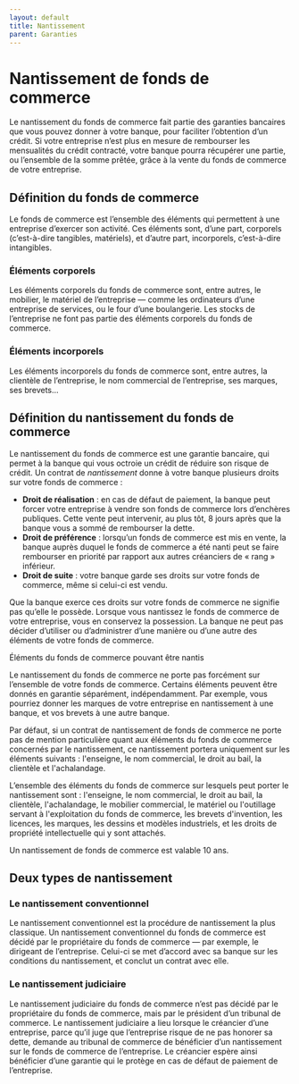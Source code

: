 ```yaml
---
layout: default
title: Nantissement
parent: Garanties
---
```


# Nantissement de fonds de commerce

Le nantissement du fonds de commerce fait partie des garanties bancaires que vous pouvez donner à votre banque, pour faciliter l’obtention d’un crédit. Si votre entreprise n’est plus en mesure de rembourser les mensualités du crédit contracté, votre banque pourra récupérer une partie, ou l’ensemble de la somme prêtée, grâce à la vente du fonds de commerce de votre entreprise.

## Définition du fonds de commerce

Le fonds de commerce est l’ensemble des éléments qui permettent à une entreprise d’exercer son activité. Ces éléments sont, d’une part, corporels (c’est-à-dire tangibles, matériels), et d’autre part, incorporels, c’est-à-dire intangibles.

### Éléments corporels

Les éléments corporels du fonds de commerce sont, entre autres, le mobilier, le matériel de l’entreprise — comme les ordinateurs d’une entreprise de services, ou le four d’une boulangerie. Les stocks de l’entreprise ne font pas partie des éléments corporels du fonds de commerce.

### Éléments incorporels

Les éléments incorporels du fonds de commerce sont, entre autres, la clientèle de l’entreprise, le nom commercial de l’entreprise, ses marques, ses brevets…

## Définition du nantissement du fonds de commerce

Le nantissement du fonds de commerce est une garantie bancaire, qui permet à la banque qui vous octroie un crédit de réduire son risque de crédit. Un contrat de _nantissement_ donne à votre banque plusieurs droits sur votre fonds de commerce :

- **Droit de réalisation** : en cas de défaut de paiement, la banque peut forcer votre entreprise à vendre son fonds de commerce lors d’enchères publiques. Cette vente peut intervenir, au plus tôt, 8 jours après que la banque vous a sommé de rembourser la dette.
- **Droit de préférence** : lorsqu’un fonds de commerce est mis en vente, la banque auprès duquel le fonds de commerce a été nanti peut se faire rembourser en priorité par rapport aux autres créanciers de « rang » inférieur.
- **Droit de suite** : votre banque garde ses droits sur votre fonds de commerce, même si celui-ci est vendu.

Que la banque exerce ces droits sur votre fonds de commerce ne signifie pas qu’elle le possède. Lorsque vous nantissez le fonds de commerce de votre entreprise, vous en conservez la possession. La banque ne peut pas décider d’utiliser ou d’administrer d’une manière ou d’une autre des éléments de votre fonds de commerce.

Éléments du fonds de commerce pouvant être nantis

Le nantissement du fonds de commerce ne porte pas forcément sur l’ensemble de votre fonds de commerce. Certains éléments peuvent être donnés en garantie séparément, indépendamment. Par exemple, vous pourriez donner les marques de votre entreprise en nantissement à une banque, et vos brevets à une autre banque.

Par défaut, si un contrat de nantissement de fonds de commerce ne porte pas de mention particulière quant aux éléments du fonds de commerce concernés par le nantissement, ce nantissement portera uniquement sur les éléments suivants : l'enseigne, le nom commercial, le droit au bail, la clientèle et l'achalandage.

L’ensemble des éléments du fonds de commerce sur lesquels peut porter le nantissement sont : l'enseigne, le nom commercial, le droit au bail, la clientèle, l'achalandage, le mobilier commercial, le matériel ou l'outillage servant à l'exploitation du fonds de commerce, les brevets d'invention, les licences, les marques, les dessins et modèles industriels, et les droits de propriété intellectuelle qui y sont attachés.

Un nantissement de fonds de commerce est valable 10 ans.

## Deux types de nantissement

### Le nantissement conventionnel

Le nantissement conventionnel est la procédure de nantissement la plus classique. Un nantissement conventionnel du fonds de commerce est décidé par le propriétaire du fonds de commerce — par exemple, le dirigeant de l’entreprise. Celui-ci se met d’accord avec sa banque sur les conditions du nantissement, et conclut un contrat avec elle.

### Le nantissement judiciaire

Le nantissement judiciaire du fonds de commerce n’est pas décidé par le propriétaire du fonds de commerce, mais par le président d’un tribunal de commerce. Le nantissement judiciaire a lieu lorsque le créancier d’une entreprise, parce qu’il juge que l’entreprise risque de ne pas honorer sa dette, demande au tribunal de commerce de bénéficier d’un nantissement sur le fonds de commerce de l’entreprise. Le créancier espère ainsi bénéficier d’une garantie qui le protège en cas de défaut de paiement de l’entreprise.
